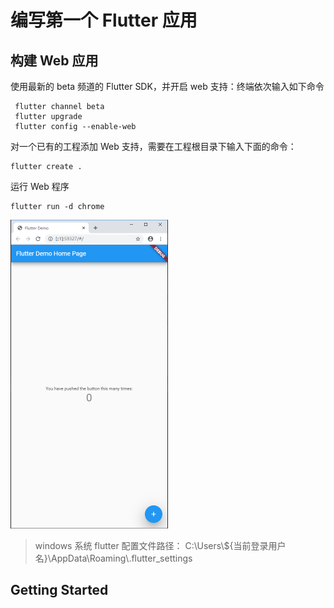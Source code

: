 # 编写第一个 Flutter 应用

## 构建 Web 应用

使用最新的 beta 频道的 Flutter SDK，并开启 web 支持：终端依次输入如下命令
```
 flutter channel beta
 flutter upgrade
 flutter config --enable-web
```
对一个已有的工程添加 Web 支持，需要在工程根目录下输入下面的命令：
```
flutter create .
```

运行 Web 程序

```
flutter run -d chrome
```
![image](doc/image.png)


> windows 系统 flutter 配置文件路径： C:\Users\\${当前登录用户名}\AppData\Roaming\\.flutter_settings

## Getting Started

